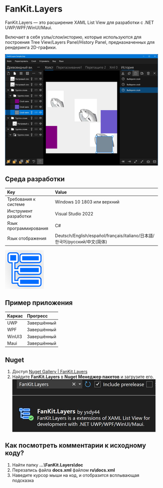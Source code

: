 # FanKit.Layers

FanKit.Layers — это расширение XAML List View для разработки с .NET UWP/WPF/WinUI/Maui.

Включает в себя узлы/слои/историю, которые используются для построения Tree View/Layers Panel/History Panel, предназначенных для рендеринга 2D-графики.

![](ScreenShot/RU.jpg)


## Среда разработки

|Key|Value|
|:-|:-|
|Требования к системе| Windows 10 1803 или верхний|
|Инструмент разработки|Visual Studio 2022|
|Язык программирования|C#|
|Язык отображения|Deutsch/English/español/français/italiano/日本語/한국어/русский/中文(简体)|

![](ScreenShot/logo.png)


## Пример приложения

|Каркас|Прогресс|
|:-|:-|
|UWP|Завершённый|
|WPF|Завершённый|
|WinUI3|Завершённый|
|Maui|Завершённый|


## Nuget

1. Доступ [Nuget Gallery | FanKit.Layers](https://www.nuget.org/packages/FanKit.Layers)
2. Найдите **FanKit.Layers** в **Nuget Менеджер пакетов** и загрузите его.
![](ScreenShot/nuget.jpg)


## Как посмотреть комментарии к исходному коду?

1. Найти папку **...\FanKit.Layers\doc**
2. Перезапись файла **docs.xml** файлом **ru\docs.xml**
3. Наведите курсор мыши на код, и отобразится всплывающая подсказка
